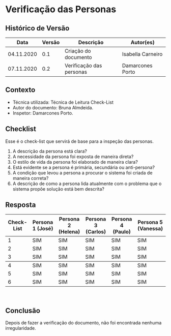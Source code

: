 # Verificação das Personas

## Histórico de Versão
<table class="table table-striped border">
    <thead>
        <th>Data</th>   
        <th>Versão </th> 
        <th>Descrição</th> 
        <th>Autor(es)</th>
    </thead>
    <tbody>
        <tr>
            <td> 04.11.2020 </td>
            <td>  0.1   </td>
            <td> Criação do documento</td>
            <td> Isabella Carneiro </td>
        </tr>
        <tr>
            <td> 07.11.2020 </td>
            <td>  0.2   </td>
            <td> Verificação das personas</td>
            <td> Damarcones Porto </td>
        </tr>
    </tbody>
</table>

## Contexto
- Técnica utilizada: Técnica de Leitura Check-List
- Autor do documento: Bruna Almdeida.
- Inspetor: Damarcones Porto.


## Checklist
Esse é o check-list que servirá de base para a inspeção das personas.
<br>

1. A descrição da persona está clara?
2. A necessidade da persona foi exposta de maneira direta?
3. O estilo de vida da persona foi elaborado de maneira clara?
4. Está evidente se a persona é primária, secundária ou anti-persona?
5. A condição que levou a persona a procurar o sistema foi criada de maneira correta?
6. A descrição de como a persona lida atualmente com o problema que o sistema propõe solução está bem descrita?  


## Resposta

<table class="table table-striped border">
    <thead>
        <th>Check-List</th>
		<th>Persona 1 (José)</th>
		<th>Persona 2 (Helena)</th>
        <th>Persona 3 (Carlos)</th>
        <th>Persona 4 (Paulo)</th>
        <th>Persona 5 (Vanessa)</th>
    </thead>
    <tbody> 
        <tr>
            <td>1</td>
            <td>SIM</td>
            <td>SIM</td>
            <td>SIM</td>
            <td>SIM</td>
            <td>SIM</td> 
        </tr>
	<tr>
		<td>2</td>
		<td>SIM</td>
        <td>SIM</td>
        <td>SIM</td>
        <td>SIM</td>
        <td>SIM</td>
	</tr>
	<tr>
		<td>3</td>
		<td>SIM</td>
        <td>SIM</td>
        <td>SIM</td>
        <td>SIM</td>
        <td>SIM</td>
	</tr>
    </tbody>
    <tbody>
    <tr>
		<td>4</td>
		<td>SIM</td>
        <td>SIM</td>
        <td>SIM</td>
        <td>SIM</td>
        <td>SIM</td>
	</tr>
    <tr>
		<td>5</td>
		<td>SIM</td>
        <td>SIM</td>
        <td>SIM</td>
        <td>SIM</td>
        <td>SIM</td>
	</tr> 
        <tr>
		<td>6</td>
		<td>SIM</td>
        <td>SIM</td>
        <td>SIM</td>
        <td>SIM</td>
        <td>SIM</td>
	</tr> 
    </tbody>
</table> 
<br>

## Conclusão
Depois de fazer a verificação do documento, não foi encontrada nenhuma irregularidade.
